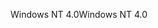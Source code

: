 <span data-ttu-id="125b1-101">Windows NT 4.0</span><span class="sxs-lookup"><span data-stu-id="125b1-101">Windows NT 4.0</span></span>